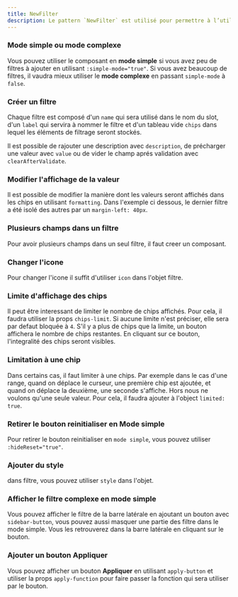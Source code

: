 ```yaml
---
title: NewFilter
description: Le pattern `NewFilter` est utilisé pour permettre à l’utilisateur de sélectionner des filtres.
---
```


<doc-tabs>

<doc-tab-item label="Utilisation">

<doc-example file="new-filter/usage"></doc-example>

### Mode simple ou mode complexe

Vous pouvez utiliser le composant en **mode simple** si vous avez peu de filtres à ajouter en utilisant `:simple-mode="true"`.
Si vous avez beaucoup de filtres, il vaudra mieux utiliser le **mode complexe** en passant `simple-mode` à `false`.

</doc-usage><doc-example file="new-filter/complex-mode"></doc-example>

### Créer un filtre

Chaque filtre est composé d'un `name` qui sera utilisé dans le nom du slot, d'un `label` qui servira à nommer le filtre et d'un tableau vide `chips` dans lequel les éléments de filtrage seront stockés.

<doc-example file="new-filter/create"></doc-example>

Il est possible de rajouter une description avec `description`, de précharger une valeur avec `value` ou de vider le champ aprés validation avec `clearAfterValidate`.

<doc-example file="new-filter/more-details"></doc-example>

### Modifier l'affichage de la valeur

Il est possible de modifier la manière dont les valeurs seront affichés dans les chips en utilisant `formatting`.
Dans l'exemple ci dessous, le dernier filtre a été isolé des autres par un `margin-left: 40px`.

<doc-example file="new-filter/formatting"></doc-example>

### Plusieurs champs dans un filtre

Pour avoir plusieurs champs dans un seul filtre, il faut creer un composant.

<doc-example file="new-filter/period"></doc-example>

### Changer l'icone

Pour changer l'icone il suffit d'utiliser `icon` dans l'objet filtre.

<doc-example file="new-filter/change-icon"></doc-example>

### Limite d'affichage des chips

Il peut être interessant de limiter le nombre de chips affichés. Pour cela, il faudra utiliser la props `chips-limit`. Si aucune limite n'est préciser, elle sera par defaut bloquée à `4`.
S'il y a plus de chips que la limite, un bouton affichera le nombre de chips restantes. En cliquant sur ce bouton, l'integralité des chips seront visibles.

<doc-example file="new-filter/limit-chips"></doc-example>

### Limitation à une chip

Dans certains cas, il faut limiter à une chips. Par exemple dans le cas d'une range, quand on déplace le curseur, une première chip est ajoutée, et quand on déplace la deuxième, une seconde s'affiche.
Hors nous ne voulons qu'une seule valeur.
Pour cela, il faudra ajouter à l'object `limited: true`.

<doc-example file="new-filter/limited"></doc-example>

### Retirer le bouton reinitialiser en Mode simple

Pour retirer le bouton reinitialiser en `mode simple`, vous pouvez utiliser `:hideReset="true"`.

<doc-example file="new-filter/hide-reset"></doc-example>

### Ajouter du style

dans filtre, vous pouvez utiliser `style` dans l'objet.

<doc-example file="new-filter/add-style"></doc-example>

### Afficher le filtre complexe en mode simple

Vous pouvez afficher le filtre de la barre latérale en ajoutant un bouton avec `sidebar-button`, vous pouvez aussi masquer une partie des filtre dans le mode simple. Vous les retrouverez dans la barre latérale en cliquant sur le bouton.

<doc-example file="new-filter/sidebar-button"></doc-example>

### Ajouter un bouton Appliquer

Vous pouvez afficher un bouton **Appliquer** en utilisant `apply-button` et utiliser la props `apply-function` pour faire passer la fonction qui sera utiliser par le bouton.

<doc-example file="new-filter/apply-button"></doc-example>

</doc-tab-item>

<doc-tab-item label="API">
<doc-api name="new-filter"></doc-api>
</doc-tab-item>

</doc-tabs>
